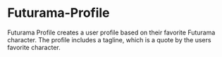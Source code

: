 # Futurama-Profile
Futurama Profile creates a user profile based on their favorite Futurama character. The profile includes a tagline, which is a quote by the users favorite character.
